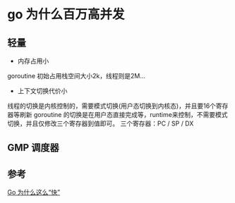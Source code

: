 # go 为什么百万高并发

## 轻量
- 内存占用小
  
goroutine 初始占用栈空间大小2k，线程则是2M...

- 上下文切换代价小

线程的切换是内核控制的，需要模式切换(用户态切换到内核态)，并且要16个寄存器等刷新
goroutine 的切换是在用户态直接完成等，runtime来控制，不需要模式切换，并且仅修改三个寄存器到值即可。
三个寄存器：PC / SP / DX

## GMP 调度器



## 参考
[Go 为什么这么“快”](https://zhuanlan.zhihu.com/p/111346689)
